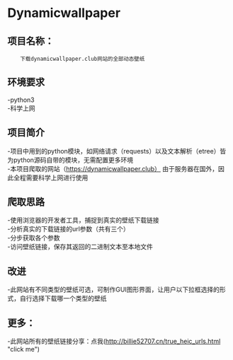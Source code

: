 # Dynamicwallpaper

项目名称：
---
        下载dynamicwallpaper.club网站的全部动态壁纸


环境要求
---
-python3<br>
-科学上网


项目简介
---
-项目中用到的python模块，如网络请求（requests）以及文本解析（etree）皆为python源码自带的模块，无需配置更多环境<br>
-本项目爬取的网站（https://dynamicwallpaper.club） 由于服务器在国外，因此全程需要科学上网进行使用


爬取思路
---
-使用浏览器的开发者工具，捕捉到真实的壁纸下载链接<br>
-分析真实的下载链接的url参数（共有三个）<br>
-分步获取各个参数<br>
-访问壁纸链接，保存其返回的二进制文本至本地文件


改进
---
-此网站有不同类型的壁纸可选，可制作GUI图形界面，让用户以下拉框选择的形式，自行选择下载哪一个类型的壁纸


更多：
---
-此网站所有的壁纸链接分享：点我(http://billie52707.cn/true_heic_urls.html "click me")

    
